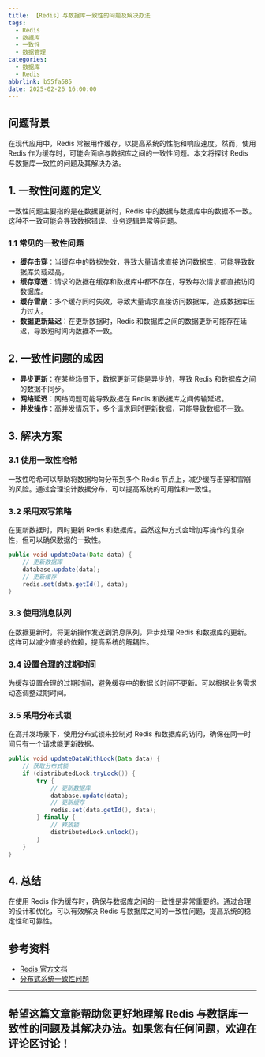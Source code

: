 ```yaml
---
title: 【Redis】与数据库一致性的问题及解决办法
tags:
  - Redis
  - 数据库
  - 一致性
  - 数据管理
categories:
  - 数据库
  - Redis
abbrlink: b55fa585
date: 2025-02-26 16:00:00
---
```


## 问题背景

在现代应用中，Redis 常被用作缓存，以提高系统的性能和响应速度。然而，使用 Redis 作为缓存时，可能会面临与数据库之间的一致性问题。本文将探讨 Redis 与数据库一致性的问题及其解决办法。

## 1. 一致性问题的定义

一致性问题主要指的是在数据更新时，Redis 中的数据与数据库中的数据不一致。这种不一致可能会导致数据错误、业务逻辑异常等问题。

### 1.1 常见的一致性问题

- **缓存击穿**：当缓存中的数据失效，导致大量请求直接访问数据库，可能导致数据库负载过高。
- **缓存穿透**：请求的数据在缓存和数据库中都不存在，导致每次请求都直接访问数据库。
- **缓存雪崩**：多个缓存同时失效，导致大量请求直接访问数据库，造成数据库压力过大。
- **数据更新延迟**：在更新数据时，Redis 和数据库之间的数据更新可能存在延迟，导致短时间内数据不一致。

## 2. 一致性问题的成因

- **异步更新**：在某些场景下，数据更新可能是异步的，导致 Redis 和数据库之间的数据不同步。
- **网络延迟**：网络问题可能导致数据在 Redis 和数据库之间传输延迟。
- **并发操作**：高并发情况下，多个请求同时更新数据，可能导致数据不一致。

## 3. 解决方案

### 3.1 使用一致性哈希

一致性哈希可以帮助将数据均匀分布到多个 Redis 节点上，减少缓存击穿和雪崩的风险。通过合理设计数据分布，可以提高系统的可用性和一致性。

### 3.2 采用双写策略

在更新数据时，同时更新 Redis 和数据库。虽然这种方式会增加写操作的复杂性，但可以确保数据的一致性。

```java
public void updateData(Data data) {
    // 更新数据库
    database.update(data);
    // 更新缓存
    redis.set(data.getId(), data);
}
```

### 3.3 使用消息队列

在数据更新时，将更新操作发送到消息队列，异步处理 Redis 和数据库的更新。这样可以减少直接的依赖，提高系统的解耦性。

### 3.4 设置合理的过期时间

为缓存设置合理的过期时间，避免缓存中的数据长时间不更新。可以根据业务需求动态调整过期时间。

### 3.5 采用分布式锁

在高并发场景下，使用分布式锁来控制对 Redis 和数据库的访问，确保在同一时间只有一个请求能更新数据。

```java
public void updateDataWithLock(Data data) {
    // 获取分布式锁
    if (distributedLock.tryLock()) {
        try {
            // 更新数据库
            database.update(data);
            // 更新缓存
            redis.set(data.getId(), data);
        } finally {
            // 释放锁
            distributedLock.unlock();
        }
    }
}
```

## 4. 总结

在使用 Redis 作为缓存时，确保与数据库之间的一致性是非常重要的。通过合理的设计和优化，可以有效解决 Redis 与数据库之间的一致性问题，提高系统的稳定性和可靠性。

## 参考资料

- [Redis 官方文档](https://redis.io/documentation)
- [分布式系统一致性问题](https://www.infoq.cn/article/1c8e1c8e1c8e1c8e1c8e)

---

希望这篇文章能帮助您更好地理解 Redis 与数据库一致性的问题及其解决办法。如果您有任何问题，欢迎在评论区讨论！
--- 